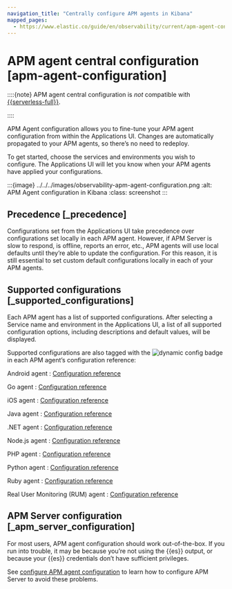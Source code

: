 ```yaml
---
navigation_title: "Centrally configure APM agents in Kibana"
mapped_pages:
  - https://www.elastic.co/guide/en/observability/current/apm-agent-configuration.html
---
```




# APM agent central configuration [apm-agent-configuration]


::::{note}
APM agent central configuration is *not* compatible with [{{serverless-full}}](/deploy-manage/deploy/elastic-cloud/serverless.md).

::::


APM Agent configuration allows you to fine-tune your APM agent configuration from within the Applications UI. Changes are automatically propagated to your APM agents, so there’s no need to redeploy.

To get started, choose the services and environments you wish to configure. The Applications UI will let you know when your APM agents have applied your configurations.

:::{image} ../../../images/observability-apm-agent-configuration.png
:alt: APM Agent configuration in Kibana
:class: screenshot
:::


## Precedence [_precedence]

Configurations set from the Applications UI take precedence over configurations set locally in each APM agent. However, if APM Server is slow to respond, is offline, reports an error, etc., APM agents will use local defaults until they’re able to update the configuration. For this reason, it is still essential to set custom default configurations locally in each of your APM agents.


## Supported configurations [_supported_configurations]

Each APM agent has a list of supported configurations. After selecting a Service name and environment in the Applications UI, a list of all supported configuration options, including descriptions and default values, will be displayed.

Supported configurations are also tagged with the ![dynamic config](../../../images/observability-dynamic-config.svg "") badge in each APM agent’s configuration reference:

Android agent
:   [Configuration reference](apm-agent-android://docs/reference/ingestion-tools/apm-agent-android/configuration.md)

Go agent
:   [Configuration reference](apm-agent-go://docs/reference/ingestion-tools/apm-agent-go/configuration.md)

iOS agent
:   [Configuration reference](apm-agent-ios://docs/reference/ingestion-tools/apm-agent-swift/configuration.md)

Java agent
:   [Configuration reference](apm-agent-java://docs/reference/ingestion-tools/apm-agent-java/configuration.md)

.NET agent
:   [Configuration reference](apm-agent-dotnet://docs/reference/ingestion-tools/apm-agent-dotnet/configuration.md)

Node.js agent
:   [Configuration reference](apm-agent-nodejs://docs/reference/ingestion-tools/apm-agent-nodejs/configuration.md)

PHP agent
:   [Configuration reference](apm-agent-php://docs/reference/ingestion-tools/apm-agent-php/configuration.md)

Python agent
:   [Configuration reference](apm-agent-python://docs/reference/ingestion-tools/apm-agent-python/configuration.md)

Ruby agent
:   [Configuration reference](apm-agent-ruby://docs/reference/ingestion-tools/apm-agent-ruby/configuration.md)

Real User Monitoring (RUM) agent
:   [Configuration reference](apm-agent-rum-js://docs/reference/ingestion-tools/apm-agent-rum-js/configuration.md)


## APM Server configuration [_apm_server_configuration]

For most users, APM agent configuration should work out-of-the-box. If you run into trouble, it may be because you’re not using the {{es}} output, or because your {{es}} credentials don’t have sufficient privileges.

See [configure APM agent configuration](/solutions/observability/apps/configure-apm-agent-central-configuration.md) to learn how to configure APM Server to avoid these problems.

